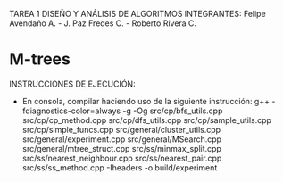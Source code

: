 TAREA 1 DISEÑO Y ANÁLISIS DE ALGORITMOS
INTEGRANTES: Felipe Avendaño A. - J. Paz Fredes C. - Roberto Rivera C.

# M-trees
INSTRUCCIONES DE EJECUCIÓN:
- En consola, compilar haciendo uso de la siguiente instrucción:
g++ -fdiagnostics-color=always -g -Og src/cp/bfs_utils.cpp src/cp/cp_method.cpp src/cp/dfs_utils.cpp src/cp/sample_utils.cpp src/cp/simple_funcs.cpp src/general/cluster_utils.cpp src/general/experiment.cpp src/general/MSearch.cpp src/general/mtree_struct.cpp src/ss/minmax_split.cpp src/ss/nearest_neighbour.cpp src/ss/nearest_pair.cpp src/ss/ss_method.cpp -Iheaders -o build/experiment
